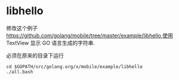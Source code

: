 # libhello
修改这个例子 https://github.com/golang/mobile/tree/master/example/libhello,使用 TextView 显示 GO 语言生成的字符串.

必须在原来的目录下运行

    cd $GOPATH/src/golang.org/x/mobile/example/libhello
	./all.bash